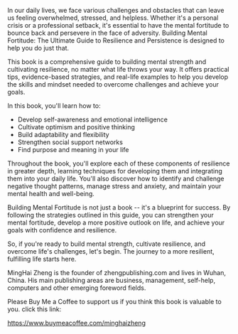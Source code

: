 
In our daily lives, we face various challenges and obstacles that can leave us feeling overwhelmed, stressed, and helpless. Whether it's a personal crisis or a professional setback, it's essential to have the mental fortitude to bounce back and persevere in the face of adversity. Building Mental Fortitude: The Ultimate Guide to Resilience and Persistence is designed to help you do just that.

This book is a comprehensive guide to building mental strength and cultivating resilience, no matter what life throws your way. It offers practical tips, evidence-based strategies, and real-life examples to help you develop the skills and mindset needed to overcome challenges and achieve your goals.

In this book, you'll learn how to:

* Develop self-awareness and emotional intelligence
* Cultivate optimism and positive thinking
* Build adaptability and flexibility
* Strengthen social support networks
* Find purpose and meaning in your life

Throughout the book, you'll explore each of these components of resilience in greater depth, learning techniques for developing them and integrating them into your daily life. You'll also discover how to identify and challenge negative thought patterns, manage stress and anxiety, and maintain your mental health and well-being.

Building Mental Fortitude is not just a book -- it's a blueprint for success. By following the strategies outlined in this guide, you can strengthen your mental fortitude, develop a more positive outlook on life, and achieve your goals with confidence and resilience.

So, if you're ready to build mental strength, cultivate resilience, and overcome life's challenges, let's begin. The journey to a more resilient, fulfilling life starts here.

MingHai Zheng is the founder of zhengpublishing.com and lives in Wuhan, China. His main publishing areas are business, management, self-help, computers and other emerging foreword fields.

Please Buy Me a Coffee to support us if you think this book is valuable to you. click this link:

https://www.buymeacoffee.com/minghaizheng
